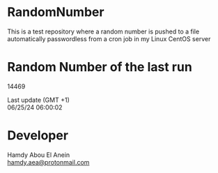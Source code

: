 # RandomNumber    
This is a test repository where a random number is pushed to a file automatically passwordless from a cron job in my Linux CentOS server    
# Random Number of the last run   
14469
      
Last update (GMT +1)    
06/25/24 06:00:02
# Developer    
Hamdy Abou El Anein   
hamdy.aea@protonmail.com

